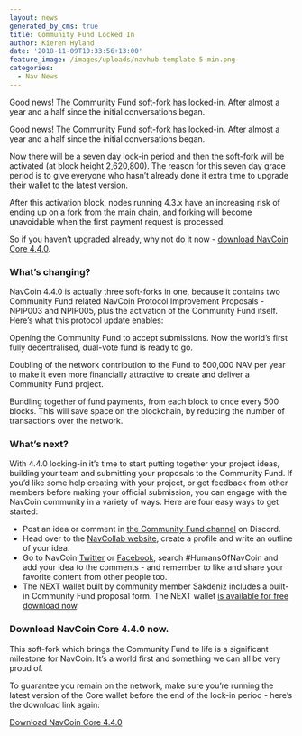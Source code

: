 ```yaml
---
layout: news
generated_by_cms: true
title: Community Fund Locked In
author: Kieren Hyland
date: '2018-11-09T10:33:56+13:00'
feature_image: /images/uploads/navhub-template-5-min.png
categories:
  - Nav News
---
```

Good news! The Community Fund soft-fork has locked-in. After almost a year and a half since the initial conversations began.

Good news! The Community Fund soft-fork has locked-in. After almost a year and a half since the initial conversations began.

Now there will be a seven day lock-in period and then the soft-fork will be activated (at block height 2,620,800). The reason for this seven day grace period is to give everyone who hasn’t already done it extra time to upgrade their wallet to the latest version. 

After this activation block, nodes running 4.3.x have an increasing risk of ending up on a fork from the main chain, and forking will become unavoidable when the first payment request is processed.

So if you haven’t upgraded already, why not do it now - [download NavCoin Core 4.4.0](https://navcoin.org/en/wallets/).

### What’s changing?

NavCoin 4.4.0 is actually three soft-forks in one, because it contains two Community Fund related NavCoin Protocol Improvement Proposals - NPIP003 and NPIP005, plus the activation of the Community Fund itself. Here’s what this protocol update enables:

Opening the Community Fund to accept submissions. Now the world’s first fully decentralised, dual-vote fund is ready to go.

Doubling of the network contribution to the Fund to 500,000 NAV per year to make it even more financially attractive to create and deliver a Community Fund project.

Bundling together of fund payments, from each block to once every 500 blocks. This will save space on the blockchain, by reducing the number of transactions over the network.

### What’s next?

With 4.4.0 locking-in it’s time to start putting together your project ideas, building your team and submitting your proposals to the Community Fund. If you’d like some help creating with your project, or get feedback from other members before making your official submission, you can engage with the NavCoin community in a variety of ways. Here are four easy ways to get started:

* Post an idea or comment in [the Community Fund channel](https://discord.gg/9wfnZZ) on Discord.
* Head over to the [NavCollab website](https://collab.navcoin.org/dashboard), create a profile and write an outline of your idea.
* Go to NavCoin [Twitter](https://twitter.com/navcoin) or [Facebook](https://www.facebook.com/NavCoin/), search #HumansOfNavCoin and add your idea to the comments - and remember to like and share your favorite content from other people too. 
* The NEXT wallet built by community member Sakdeniz includes a built-in Community Fund proposal form. The NEXT wallet [is available for free download now](http://next.navcommunity.net/).

### Download NavCoin Core 4.4.0 now.

This soft-fork which brings the Community Fund to life is a significant milestone for NavCoin. It’s a world first and something we can all be very proud of. 

To guarantee you remain on the network, make sure you’re running the latest version of the Core wallet before the end of the lock-in period - here’s the download link again:

[Download NavCoin Core 4.4.0](https://navcoin.org/en/wallets/)
